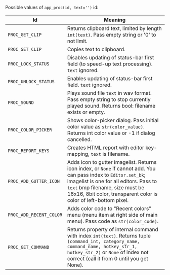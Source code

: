 Possible values of `app_proc(id, text='')` id:

Id | Meaning
---|--------
`PROC_GET_CLIP` | Returns clipboard text, limited by length `int(text)`. Pass empty string or '0' to not limit.
`PROC_SET_CLIP` | Copies text to clipboard.
`PROC_LOCK_STATUS` | Disables updating of status-bar first field (to speed-up text processing). `text` ignored.    
`PROC_UNLOCK_STATUS` | Enables updating of status-bar first field. `text` ignored.
`PROC_SOUND` | Plays sound file `text` in wav format. Pass empty string to stop currently played sound. Returns bool: filename exists or empty.
`PROC_COLOR_PICKER` | Shows color-picker dialog. Pass initial color value as `str(color_value)`. Returns int color value or -1 if dialog cancelled.
`PROC_REPORT_KEYS` | Creates HTML report with editor key-mapping, `text` is filename.
`PROC_ADD_GUTTER_ICON` | Adds icon to gutter imagelist. Returns icon index, or `None` if cannot add. You can pass index to `Editor.set_bk`; imagelist is one for all editors. Pass to `text` bmp filename, size must be 16x16, 8bit color, transparent color is color of left-bottom pixel. 
`PROC_ADD_RECENT_COLOR` | Adds color code to "Recent colors" menu (menu item at right side of main menu). Pass code as `str(color_code)`.
`PROC_GET_COMMAND` | Returns property of internal command with index `int(text)`. Returns tuple `(command_int, category_name, command_name, hotkey_str_1, hotkey_str_2)` or `None` of index not correct (call it from 0 until you get None).
  